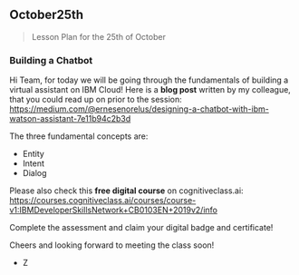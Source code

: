 ## October25th
>Lesson Plan for the 25th of October 

### Building a Chatbot

Hi Team, for today we will be going through the fundamentals of building a virtual assistant on IBM Cloud! 
Here is a **blog post** written by my colleague, that you could read up on prior to the session: https://medium.com/@ernesenorelus/designing-a-chatbot-with-ibm-watson-assistant-7e11b94c2b3d

The three fundamental concepts are:
- Entity
- Intent
- Dialog

Please also check this **free digital course** on cognitiveclass.ai: https://courses.cognitiveclass.ai/courses/course-v1:IBMDeveloperSkillsNetwork+CB0103EN+2019v2/info

Complete the assessment and claim your digital badge and certificate!

Cheers and looking forward to meeting the class soon! 

- Z
